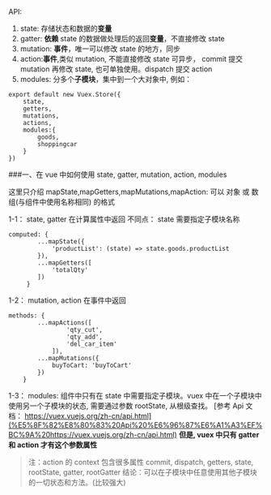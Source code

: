 API:

 1. state: 存储状态和数据的**变量**
 2. gatter: **依赖** state 的数据做处理后的返回**变量**，不直接修改 state
 3. mutation: **事件**，唯一可以修改 state 的地方，同步
 4. action:**事件**,类似 mutation, 不能直接修改 state 可异步， commit 提交 mutation 再修改 state, 也可单独使用。dispatch 提交 action
 5. modules: 分多个**子模块**，集中到一个大对象中, 例如：
```
export default new Vuex.Store({
	state,
	getters,
	mutations,
	actions,
	modules:{
		goods,
		shoppingcar
	}
})
```

###一、在 vue 中如何使用 state, gatter, mutation, action, modules

这里只介绍 mapState,mapGetters,mapMutations,mapAction: 可以 对象 或 数组(与组件中使用名称相同) 的格式

 1-1： state, gatter 在计算属性中返回
	 不同点： state 需要指定子模块名称
	 

```
computed: {
   	    ...mapState({
   	  		'productList': (state) => state.goods.productList 
   	    }),
   	    ...mapGetters([
			'totalQty'
	    ])
	 }
```
  1-2： mutation, action 在事件中返回
```
methods: {
		...mapActions([
				'qty_cut',
				'qty_add',
				'del_car_item'
			]),
		...mapMutations({
			buyToCart: 'buyToCart'
		}) 
	}
```
1-3： modules: 组件中只有在 state 中需要指定子模块。vuex 中在一个子模块中使用另一个子模块的状态, 需要通过参数 rootState, 从根级查找。
[参考 Api 文档： https://vuex.vuejs.org/zh-cn/api.html](%E5%8F%82%E8%80%83%20Api%20%E6%96%87%E6%A1%A3%EF%BC%9A%20https://vuex.vuejs.org/zh-cn/api.html)
 **但是, vuex 中只有 gatter 和 action 才有这个参数属性**
>注：action 的 context 包含很多属性 commit, dispatch, getters, state, rootState, gatter, rootGatter
	结论：可以在子模块中任意使用其他子模块的一切状态和方法。(比较强大)
	


   

